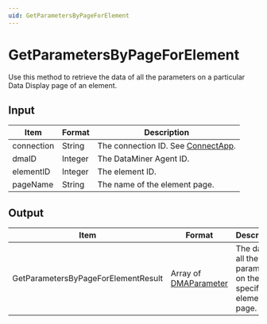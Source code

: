 ```yaml
---
uid: GetParametersByPageForElement
---
```


# GetParametersByPageForElement

Use this method to retrieve the data of all the parameters on a particular Data Display page of an element.

## Input

| Item       | Format  | Description                                           |
|------------|---------|-------------------------------------------------------|
| connection | String  | The connection ID. See [ConnectApp](xref:ConnectApp). |
| dmaID      | Integer | The DataMiner Agent ID.                               |
| elementID  | Integer | The element ID.                                       |
| pageName   | String  | The name of the element page.                         |

## Output

| Item | Format | Description |
|--|--|--|
| GetParametersByPageForElementResult | Array of [DMAParameter](xref:DMAParameter) | The data of all the parameters on the specified element page. |
